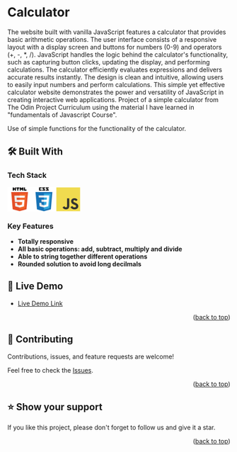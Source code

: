 # Calculator

The website built with vanilla JavaScript features a calculator that provides basic arithmetic operations. The user interface consists of a responsive layout with a display screen and buttons for numbers (0-9) and operators (+, -, *, /). JavaScript handles the logic behind the calculator's functionality, such as capturing button clicks, updating the display, and performing calculations. The calculator efficiently evaluates expressions and delivers accurate results instantly. The design is clean and intuitive, allowing users to easily input numbers and perform calculations. This simple yet effective calculator website demonstrates the power and versatility of JavaScript in creating interactive web applications.
Project of a simple calculator from The Odin Project Curriculum using the material I have learned in "fundamentals of Javascript Course".

Use of simple functions for the functionality of the calculator. 

## 🛠 Built With <a name="built-with"></a>

### Tech Stack <a name="tech-stack"></a>

<a href="https://www.w3.org/html/" target="_blank"><img align="center" src="https://raw.githubusercontent.com/devicons/devicon/master/icons/html5/html5-original-wordmark.svg" alt="html5" width="55" height="55"/></a><a href="https://www.w3schools.com/css/" target="_blank"><img align="center" src="https://raw.githubusercontent.com/devicons/devicon/master/icons/css3/css3-original-wordmark.svg" alt="css3" width="55" height="55"/></a><a href="https://developer.mozilla.org/en-US/docs/Web/JavaScript" target="_blank" rel="noreferrer"><img align="center" src="https://raw.githubusercontent.com/devicons/devicon/master/icons/javascript/javascript-original.svg" alt="javascript" width="55" height="55"/></a>

### Key Features <a name="key-features"></a>


- **Totally responsive**
- **All basic operations: add, subtract, multiply and divide**
- **Able to string together different operations**
- **Rounded solution to avoid long decilmals**

## 🚀 Live Demo <a name="live-demo"></a>


- [Live Demo Link](https://rivasbolinga.github.io/Calculadora/)


<p align="right">(<a href="#readme-top">back to top</a>)</p>

<!-- CONTRIBUTING -->

## 🤝 Contributing <a name="contributing"></a>

Contributions, issues, and feature requests are welcome!

Feel free to check the [Issues](https://github.com/rivasbolinga/Calculadora/issues).

<p align="right">(<a href="#readme-top">back to top</a>)</p>

<!-- SUPPORT -->
## ⭐️ Show your support <a name="support"></a>

If you like this project, please don't forget to follow us and give it a star.

<p align="right">(<a href="#readme-top">back to top</a>)</p>


